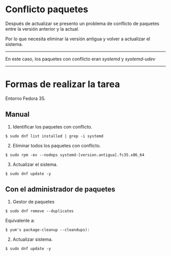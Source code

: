 # Conflicto paquetes

Después de actualizar se presento un problema de conflicto de paquetes entre la versión anterior y la actual.

Por lo que necesita eliminar la versión antigua y volver a actualizar el sistema.


---

En este caso, los paquetes con conflicto eran *systemd* y *systemd-udev*

---


# Formas de realizar la tarea

Entorno Fedora 35.

## Manual

1. Identificar los paquetes con conflicto.

```
$ sudo dnf list installed | grep -i systemd
```

2. Eliminar todos los paquetes con conflicto.

```
$ sudo rpm -ev --nodeps systemd-[version.antigua].fc35.x86_64
```

3. Actualizar el sistema.

```
$ sudo dnf update -y
```


## Con el administrador de paquetes


1. Gestor de paquetes

```
$ sudo dnf remove --duplicates
```

Equivalente a:

```
$ yum's package-cleanup --cleandups):
```

2. Actualizar sistema.

```
$ sudo dnf update -y
```
